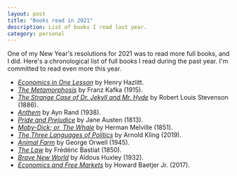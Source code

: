 ```yaml
---
layout: post
title: "Books read in 2021"
description: List of books I read last year.
category: personal
---
```


One of my New Year's resolutions for 2021 was to read more full books, and I did. Here's a chronological list of full books I read during the past year. I'm committed to read even more this year.

- *[Economics in One Lesson](https://leeconomics.com/Literature/Henry%20Hazlitt%20Economics%20in%20One%20Lesson.pdf)* by Henry Hazlitt.
- *[The Metamorphosis](https://www.gutenberg.org/ebooks/5200)* by Franz Kafka (1915).
- *[The Strange Case of Dr. Jekyll and Mr. Hyde](https://www.gutenberg.org/ebooks/43)* by Robert Louis Stevenson (1886).
- *[Anthem](https://www.gutenberg.org/ebooks/1250)* by Ayn Rand (1938).
- *[Pride and Prejudice](https://www.gutenberg.org/ebooks/1342)* by Jane Austen (1813).
- *[Moby-Dick; or, The Whale](http://www.powermobydick.com/)* by Herman Melville (1851).
- *[The Three Languages of Politics](https://www.cato.org/books/three-languages-politics)* by Arnold Kling (2019).
- *[Animal Farm](https://www.globalgreyebooks.com/animal-farm-ebook.html)* by George Orwell (1945).
- *[The Law](https://mises.org/library/law)* by Frédéric Bastiat (1850).
- *[Brave New World](https://archive.org/details/1932BraveNewWorld)* by Aldous Huxley (1932).
- *[Economics and Free Markets](https://www.cato.org/books/economics-free-markets)* by Howard Baetjer Jr. (2017).
